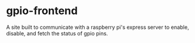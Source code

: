 # gpio-frontend
 A site built to communicate with a raspberry pi's express server to enable, disable, and fetch the status of gpio pins.
